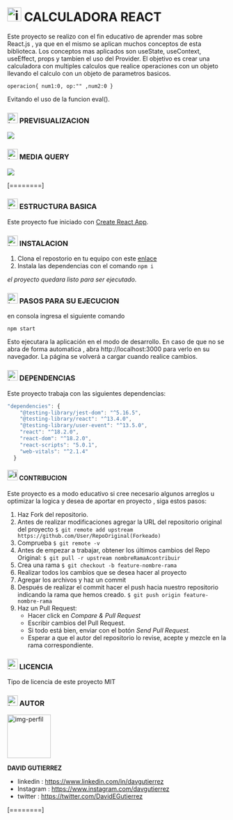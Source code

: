 # <img src="https://i.postimg.cc/Jz7MnZrY/calc.png" alt="img-calc" width="32"/> CALCULADORA REACT
Este proyecto se realizo con el fin educativo de aprender mas sobre React.js , ya que en el mismo se aplican muchos conceptos de esta biblioteca.
Los conceptos mas aplicados son useState, useContext, useEffect, props y tambien el uso del Provider.
El objetivo es crear una calculadora con multiples calculos que realice operaciones con un objeto llevando el calculo con un objeto de parametros basicos.

`operacion{ num1:0, op:"" ,num2:0 }`

Evitando el uso de la funcion eval().

### <img src="https://i.postimg.cc/LXJX7gQ5/pc.png" alt="img-pc" width="24"/> PREVISUALIZACION

![](https://i.postimg.cc/fLstxxX4/calculadora-react-pc.png)

### <img src="https://i.postimg.cc/FzcKF54Q/cel.png" alt="img-cel" width="24"/> MEDIA QUERY

![](https://i.postimg.cc/SKCY2Zn7/calculadora-react-movil.png)

[========]

### <img src="https://i.postimg.cc/Dw5wwPtm/cubo.png" alt="img-cubos" width="24"/> ESTRUCTURA BASICA
Este proyecto fue iniciado con [Create React App](https://github.com/facebook/create-react-app).

### <img src="https://i.postimg.cc/9MsMjXsp/install.png" alt="img-install" width="24"/> INSTALACION

1. Clona el repostorio en tu equipo con este [enlace](https://github.com/Dvdcom/calculadora-react.git "enlace")
2. Instala las dependencias con el comando `npm i`

*el proyecto quedara listo para ser ejecutado.*

### <img src="https://i.postimg.cc/QxQMR3mQ/play.png" alt="img-play" width="24"/> PASOS PARA SU EJECUCION

en consola ingresa el siguiente comando 

`npm start`

Esto ejecutara la aplicación en el modo de desarrollo.
En caso de que no se abra de forma automatica , abra http://localhost:3000 para verlo en su navegador.
La página se volverá a cargar cuando realice cambios.

### <img src="https://i.postimg.cc/vmBHg6sh/clip.png" alt="img-clip" width="24"/> DEPENDENCIAS

Este proyecto trabaja con las siguientes dependencias:

```javascript
"dependencies": {
    "@testing-library/jest-dom": "^5.16.5",
    "@testing-library/react": "^13.4.0",
    "@testing-library/user-event": "^13.5.0",
    "react": "^18.2.0",
    "react-dom": "^18.2.0",
    "react-scripts": "5.0.1",
    "web-vitals": "^2.1.4"
  }
```
#### <img src="https://i.postimg.cc/jqJ24NJk/colaboracion.png" alt="img-colaboracion" width="24"/> CONTRIBUCION

Este proyecto es a modo educativo si cree necesario algunos arreglos u optimizar la logica y desea de aportar en proyecto , siga estos pasos:

1. Haz Fork del repositorio.
2. Antes de realizar modificaciones agregar la URL del repositorio original del proyecto
`$ git remote add upstream https://github.com/User/RepoOriginal(Forkeado)`
3. Comprueba
`$ git remote -v`
4. Antes de empezar a trabajar, obtener los últimos cambios del Repo Original:
`$ git pull -r upstream nombreRamaAcontribuir`
5. Crea una rama
`$ git checkout -b feature-nombre-rama`
6. Realizar todos los cambios que se desea hacer al proyecto
7. Agregar los archivos y haz un commit
8. Después de realizar el commit hacer el push hacia nuestro repositorio indicando la rama que hemos creado.
`$ git push origin feature-nombre-rama`
9. Haz un Pull Request:
	* Hacer click en *Compare & Pull Request*
	* Escribir cambios del Pull Request.
	* Si todo está bien, enviar con el botón *Send Pull Request.*
	* Esperar a que el autor del repositorio lo revise, acepte y mezcle en la rama correspondiente.

### <img src="https://i.postimg.cc/pXbTGTfV/licencia.png" alt="img-licencia" width="24"/> LICENCIA
Tipo de licencia de este proyecto MIT

### <img src="https://i.postimg.cc/VkzNwVZ3/person.png" alt="img-licencia" width="24"/> AUTOR

<img src="https://i.postimg.cc/XvmM92Lj/foto-perfil-arg.png" alt="img-perfil" width="100"/>

**DAVID GUTIERREZ**

- linkedin : https://www.linkedin.com/in/davgutierrez
- Instagram : https://www.instagram.com/davgutierrez
- twitter : https://twitter.com/DavidEGutierrez

[========]